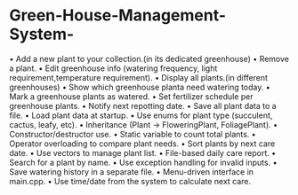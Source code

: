 # Green-House-Management-System-


• Add a new plant to your collection.(in its dedicated greenhouse)
• Remove a plant.
• Edit greenhouse info (watering frequency, light requirement,temperature requirement).
• Display all plants.(in different greenhouses)
• Show which greenhouse planta need watering today.
• Mark a greenhouse plants as watered.
• Set fertilizer schedule per greenhouse plants.
• Notify next repotting date.
• Save all plant data to a file.
• Load plant data at startup.
• Use enums for plant type (succulent, cactus, leafy, etc).
• Inheritance (Plant → FloweringPlant, FoliagePlant).
• Constructor/destructor use.
• Static variable to count total plants.
• Operator overloading to compare plant needs.
• Sort plants by next care date.
• Use vectors to manage plant list.
• File-based daily care report.
• Search for a plant by name.
• Use exception handling for invalid inputs.
• Save watering history in a separate file.
• Menu-driven interface in main.cpp.
• Use time/date from the system to calculate next care.

